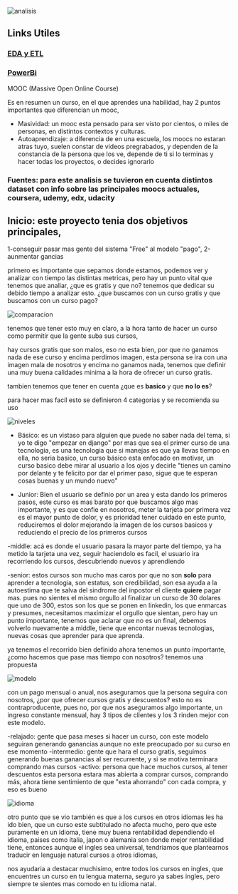 ![analisis](https://github.com/Daumian/moocs/blob/main/Imagenes%20Readme/Title.jpg?raw=true)



## Links Utiles
### [EDA y ETL](https://deepnote.com/workspace/daumian-ruiz-ceed-0677a995-df7e-45a8-9540-809a03138f79/project/EDA-y-ETL-moocs-806f670f-e9e0-46a0-b962-3c1778ba58b7/notebook/EDA%20y%20ETL-a70b87f1ff95494fbab893244dc03dc8)
### [PowerBi](https://drive.google.com/file/d/1Wk3HlPKs3e5Th_Kq4FO1FyC4tOIbosJ1/view?usp=drive_link)

MOOC (Massive Open Online Course)

Es en resumen un curso, en el que aprendes una habilidad, hay 2 puntos importantes que diferencian un mooc, 
- Masividad: un mooc esta pensado para ser visto por cientos, o miles de personas, en distintos contextos y culturas.
- Autoaprendizaje: a diferencia de en una escuela, los moocs no estaran atras tuyo, suelen constar de videos pregrabados, y dependen de la constancia de la persona que los ve, depende de ti si lo terminas y hacer todas los proyectos, o decides ignorarlo

### Fuentes: para este analisis se tuvieron en cuenta distintos dataset con info sobre las principales moocs actuales, coursera, udemy, edx, udacity

## Inicio: este proyecto tenia dos objetivos principales, 

1-conseguir pasar mas gente del sistema "Free" al modelo "pago", 
2-aunmentar gancias

primero es importante que sepamos donde estamos, podemos ver y analizar con tiempo las distintas metricas, pero hay un punto vital que tenemos que analiar, ¿que es gratis y que no? tenemos que dedicar su debido tiempo a analizar esto. ¿que buscamos con un curso gratis y que buscamos con un curso pago?

![comparacion](https://github.com/Daumian/moocs/blob/main/Imagenes%20Readme/free%20_%20pago.jpg?raw=true)

tenemos que tener esto muy en claro, a la hora tanto de hacer un curso como permitir que la gente suba sus cursos,

hay cursos gratis que son malos, eso no esta bien, por que no ganamos nada de ese curso y encima perdimos imagen, esta persona se ira con una imagen mala de nosotros y encima no ganamos nada, tenemos que definir una muy buena calidades minima a la hora de ofrecer un curso gratis.

tambien tenemos que tener en cuenta ¿que es **basico** y que **no lo es**? 

para hacer mas facil esto se definieron 4 categorias y se recomienda su uso

![niveles](https://github.com/Daumian/moocs/blob/main/Imagenes%20Readme/niveles.png?raw=true)

- Básico: es un vistaso para alguien que puede no saber nada del tema, si yo te digo "empezar en django" por mas que sea el primer curso de una tecnologia, es una tecnologia que si manejas es que ya llevas tiempo en ella, no seria basico, un curso básico esta enfocado en motivar, un curso basico debe mirar al usuario a los ojos y decirle "tienes un camino por delante y te felicito por dar el primer paso, sigue que te esperan cosas buenas y un mundo nuevo"

- Junior: Bien el usuario se definio por un area y esta dando los primeros pasos, este curso es mas barato por que buscamos algo mas importante, y es que confie en nosotros, meter la tarjeta por primera vez es el mayor punto de dolor, y es prioridad tener cuidado en este punto, reduciremos el dolor mejorando la imagen de los cursos basicos y reduciendo el precio de los primeros cursos

-middle: acá es donde el usuario pasara la mayor parte del tiempo, ya ha metido la tarjeta una vez, seguir haciendolo es facil, el usuario ira recorriendo los cursos, descubriendo nuevos y aprendiendo

-senior: estos cursos son mucho mas caros por que no son **solo** para aprender a tecnologia, son estatus, son credibilidad, son esa ayuda a la autoestima que te salva del sindrome del inpostor
el cliente **quiere** pagar mas. pues no sientes el mismo orgullo al finalizar un curso de 30 dolares que uno de 300, estos son los que se ponen en linkedin, los que enmarcas y presumes, necesitamos maximizar el orgullo que sientan, pero hay un punto importante, tenemos que aclarar que no es un final, debemos volverlo nuevamente a middle, tiene que encontar nuevas tecnologias, nuevas cosas que aprender para que aprenda.

ya tenemos el recorrido bien definido ahora tenemos un punto importante, ¿como hacemos que pase mas tiempo con nosotros? tenemos una propuesta 

![modelo](https://github.com/Daumian/moocs/blob/main/Imagenes%20Readme/Suscripcion%20Recurrente.png?raw=true)

con un pago mensual o anual, nos aseguramos que la persona seguira con nosotros, ¿por que ofrecer cursos gratis y descuentos? esto no es contraproducente,
pues no, por que nos aseguramos algo importante, un ingreso constante mensual, hay 3 tipos de clientes y los 3 rinden mejor con este modelo.

-relajado: gente que pasa meses si hacer un curso, con este modelo seguiran generando ganancias aunque no este preocupado por su curso en ese momento
-intermedio: gente que hara el curso gratis, seguimos generando buenas ganancias al ser recurrente, y si se motiva terminara comprando mas cursos
-activo: persona que hace muchos cursos, al tener descuentos esta persona estara mas abierta a comprar cursos, comprando más, ahora tiene sentimiento de que "esta ahorrando" con cada compra, y eso es bueno

![idioma](https://github.com/Daumian/moocs/blob/main/Imagenes%20Readme/promedio%20idioma.png?raw=true)

otro punto que se vio también es que a los cursos en otros idiomas les ha ido bien, que un curso este subtitulado no afecta mucho, pero que este puramente en un idioma, tiene muy buena rentabilidad dependiendo el idioma, paises como italia, japon o alemania son donde mejor rentabilidad tiene, entonces aunque el ingles sea universal, tendriamos que plantearnos traducir en lenguaje natural cursos a otros idiomas,

nos ayudaria a destacar muchisimo, entre todos los cursos en ingles, que encuentres un curso en tu lengua materna, seguro ya sabes ingles, pero siempre te sientes mas comodo en tu idioma natal.
